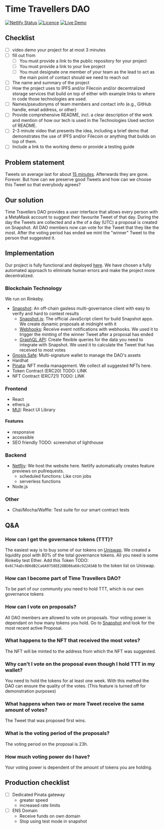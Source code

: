 # Time Travellers DAO

[![Netlify Status](https://api.netlify.com/api/v1/badges/2a316b63-b3d2-4c70-a903-927b1023f116/deploy-status)](https://app.netlify.com/sites/time-travellers/deploys)
[![Licence](https://img.shields.io/github/license/noahliechti/time-travellers?style=social)](https://github.com/NoahLiechti/time-travellers/blob/main/LICENSE.md)
[![Live Demo](https://img.shields.io/badge/Live Preview-Click Me-green.svg?style=social)](https://time-travellers.netlify.app)

## Checklist

- [ ] video demo your project for at most 3 minutes
- [ ] fill out from
  - [ ] You must provide a link to the public repository for your project
  - [ ] You must provide a link to your live project
  - [ ] You must designate one member of your team as the lead to act as the main point of contact should we need to reach out

- [ ] The name and summary of the project
- [ ] How the project uses to IPFS and/or Filecoin and/or decentralized storage services that build on top of either with example links to where in code those technologies are used.
- [ ] Names/pseudonyms of team members and contact info (e.g., GitHub handle, email address, or other)
- [ ] Provide comprehensive README, incl. a clear description of the work and mention of how our tech is used in the Technologies Used section of README.
- [ ] 2-3 minute video that presents the idea, including a brief demo that demonstrates the use of IPFS and/or Filecoin or anything that builds on top of them.
- [ ] Include a link to the working demo or provide a testing guide

## Problem statement

Tweets on average last for about [15 minutes](https://the-refinery.io/blog/how-long-does-a-social-media-post-last). Afterwards they are gone. Forever. But how can we preserve good Tweets and how can we choose this Tweet so that everybody agrees?

## Our solution

Time Travellers DAO provides a user interface that allows every person with a MetaMask account to suggest their favourite Tweet of that day. During the day the Tweets are collected and a the of a day (UTC) a proposal is created on Snapshot. All DAO members now can vote for the Tweet that they like the most. After the voting period has ended we mint the "winner" Tweet to the person that suggested it.

## Implementation

Our project is fully functional and deployed [here](https://time-travellers.netlify.app/). We have chosen a fully automated approach to eliminate human errors and make the project more decentralized.

### Blockchain Technology

We run on Rinkeby.

- [Snapshot](https://snapshot.org/#/3.spaceshot.eth/about): An off-chain gasless multi-governance client with easy to verify and hard to contest results
  - [Snapshot.js](https://docs.snapshot.org/snapshot.js): The official JavaScript client for build Snapshot apps. We create dynamic proposals at midnight with it
  - [Webhooks](https://docs.snapshot.org/webhooks): Receive event notifications with webhooks. We used it to trigger the minting of the winner Tweet after a proposal has ended
  - [GraphQL API](https://docs.snapshot.org/graphql-api): Create flexible queries for the data you need to integrate with Snapshot. We used it to calculate the Tweet that has received to most votes
- [Gnosis Safe](https://gnosis-safe.io/app/rin:0x1104Eed7b5A9d1338a5b4822dFB0d66fF4AC216D/balances): Multi-signature wallet to manage the DAO's assets
- Hardhat
- [Pinata](https://www.pinata.cloud/): NFT media management. We collect all suggested NFTs here.
- Token Contract (ERC20) TODO: LINK
- NFT Contract (ERC721) TODO: LINK

### Frontend

- React
- ethers.js
- [MUI](https://mui.com/): React UI Library

#### Features

- responsive
- accessible
- SEO friendly TODO: screenshot of lighthouse

### Backend

- [Netfliy](https://www.netlify.com/): We host the website here. Netlify automatically creates feature previews on pullrequests.
  - scheduled functions: Like cron jobs
  - serverless functions
- Node.js

### Other

- Chai/Mocha/Waffle: Test suite for our smart contract tests

## Q&A

### How can I get the governance tokens (TTT)?

The easiest way is to buy some of our tokens on [Uniswap](https://app.uniswap.org/#/swap?chain=rinkeby). We created a liquidity pool with 80% of the total governance tokens. All you need is some Rinkeby test Ether. Add this Token TODO: `0x6C74aDc0D6dB2Ca6A9758EE28BD86a66c922A5AB` to the token list on Uniswap.

### How can I become part of Time Travellers DAO?

To be part of our community you need to hold TTT, which is our own governance tokens

### How can I vote on proposals?

All DAO members are allowed to vote on proposals. Your voting power is dependant on how many tokens you hold. Go to [Snapshot](https://snapshot.org/#/3.spaceshot.eth) and look for the most recent active Proposal.

### What happens to the NFT that received the most votes?

The NFT will be minted to the address from which the NFT was suggested.

### Why can't I vote on the proposal even though I hold TTT in my wallet?

You need to hold the tokens for at least one week. With this method the DAO can ensure the quality of the votes. (This feature is turned off for demonstration purposes)

### What happens when two or more Tweet receive the same amount of votes?

The Tweet that was proposed first wins.

### What is the voting period of the proposals?

The voting period on the proposal is 23h.

### How much voting power do I have?

Your voting power is dependent of the amount of tokens you are holding.

## Production checklist

- [ ] Dedicated Pinata gateway
   - greater speed
   - increased rate limits
- [ ] ENS Domain
  - Receive funds on own domain
  - Stop using test mode in snapshot
